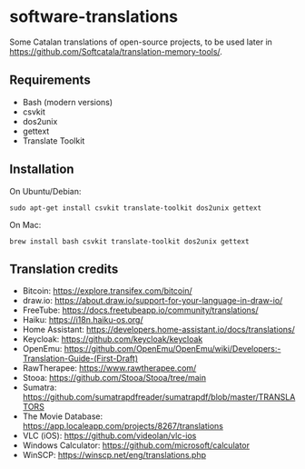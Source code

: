 # software-translations

Some Catalan translations of open-source projects, to be used later in
https://github.com/Softcatala/translation-memory-tools/.

## Requirements

* Bash (modern versions)
* csvkit
* dos2unix
* gettext
* Translate Toolkit

## Installation

On Ubuntu/Debian:

```
sudo apt-get install csvkit translate-toolkit dos2unix gettext
```

On Mac:
```
brew install bash csvkit translate-toolkit dos2unix gettext
```

## Translation credits

* Bitcoin: https://explore.transifex.com/bitcoin/
* draw.io: https://about.draw.io/support-for-your-language-in-draw-io/
* FreeTube: https://docs.freetubeapp.io/community/translations/
* Haiku: https://i18n.haiku-os.org/
* Home Assistant: https://developers.home-assistant.io/docs/translations/
* Keycloak: https://github.com/keycloak/keycloak
* OpenEmu: https://github.com/OpenEmu/OpenEmu/wiki/Developers:-Translation-Guide-(First-Draft)
* RawTherapee: https://www.rawtherapee.com/
* Stooa: https://github.com/Stooa/Stooa/tree/main
* Sumatra: https://github.com/sumatrapdfreader/sumatrapdf/blob/master/TRANSLATORS
* The Movie Database: https://app.localeapp.com/projects/8267/translations
* VLC (iOS): https://github.com/videolan/vlc-ios
* Windows Calculator: https://github.com/microsoft/calculator
* WinSCP: https://winscp.net/eng/translations.php
